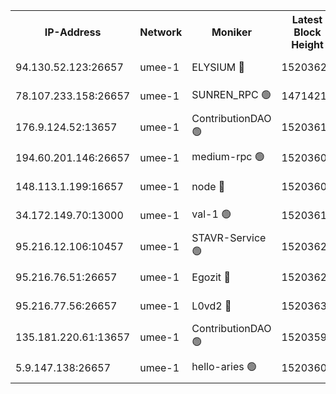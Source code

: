 


<table><tr><th>IP-Address</th><th>Network</th><th>Moniker</th><th>Latest Block Height</th><th>Earliest Block Height</th><th>Catching Up</th><th>Tx Index</th><th>Voting Power</th><th>Scan Time</th></tr><tr><td>94.130.52.123:26657</td><td>umee-1</td><td>ELYSIUM 🔴</td><td>15203629</td><td>3216011</td><td>False</td><td>off</td><td>27071902</td><td>2024-12-14T10:58:40.152603524UTC</td></tr><tr><td>78.107.233.158:26657</td><td>umee-1</td><td>SUNREN_RPC 🟢</td><td>14714211</td><td>13338194</td><td>False</td><td>on</td><td>0</td><td>2024-12-14T10:57:38.899603566UTC</td></tr><tr><td>176.9.124.52:13657</td><td>umee-1</td><td>ContributionDAO 🟢</td><td>15203613</td><td>13924595</td><td>False</td><td>on</td><td>0</td><td>2024-12-14T10:57:17.588016271UTC</td></tr><tr><td>194.60.201.146:26657</td><td>umee-1</td><td>medium-rpc 🟢</td><td>15203600</td><td>14648126</td><td>False</td><td>on</td><td>0</td><td>2024-12-14T10:56:06.723596442UTC</td></tr><tr><td>148.113.1.199:16657</td><td>umee-1</td><td>node 🔴</td><td>15203600</td><td>14696187</td><td>False</td><td>off</td><td>1666214</td><td>2024-12-14T10:56:01.788969940UTC</td></tr><tr><td>34.172.149.70:13000</td><td>umee-1</td><td>val-1 🟢</td><td>15203610</td><td>14743001</td><td>False</td><td>off</td><td>0</td><td>2024-12-14T10:56:57.597087483UTC</td></tr><tr><td>95.216.12.106:10457</td><td>umee-1</td><td>STAVR-Service 🟢</td><td>15203623</td><td>15044491</td><td>False</td><td>on</td><td>0</td><td>2024-12-14T10:58:29.115556108UTC</td></tr><tr><td>95.216.76.51:26657</td><td>umee-1</td><td>Egozit 🔴</td><td>15203629</td><td>15103629</td><td>False</td><td>off</td><td>38603125</td><td>2024-12-14T10:58:39.901756479UTC</td></tr><tr><td>95.216.77.56:26657</td><td>umee-1</td><td>L0vd2 🔴</td><td>15203637</td><td>15103637</td><td>False</td><td>off</td><td>38380514</td><td>2024-12-14T10:59:26.071263377UTC</td></tr><tr><td>135.181.220.61:13657</td><td>umee-1</td><td>ContributionDAO 🟢</td><td>15203599</td><td>15198943</td><td>False</td><td>off</td><td>0</td><td>2024-12-14T10:55:56.498548053UTC</td></tr><tr><td>5.9.147.138:26657</td><td>umee-1</td><td>hello-aries 🟢</td><td>15203609</td><td>15200461</td><td>False</td><td>off</td><td>0</td><td>2024-12-14T10:56:54.776509925UTC</td></tr></table>